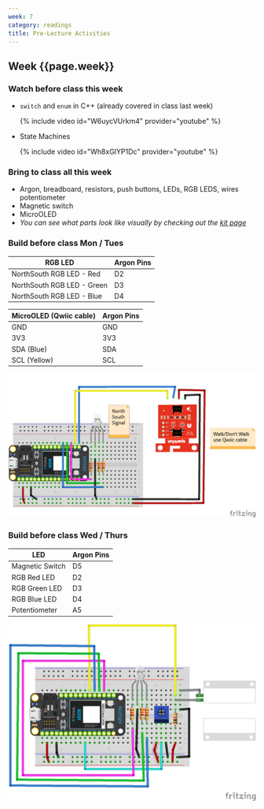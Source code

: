 ```yaml
---
week: 7
category: readings
title: Pre-Lecture Activities
---
```


## Week {{page.week}}

### Watch before class this week

* `switch` and `enum` in C++ (already covered in class last week)

    {% include video id="W6uycVUrkm4" provider="youtube" %}

* State Machines

  {% include video id="Wh8xGIYP1Dc" provider="youtube" %}

### Bring to class all this week

- Argon, breadboard, resistors, push buttons, LEDs, RGB LEDS, wires potentiometer
- Magnetic switch
- MicroOLED
- *You can see what parts look like visually by checking out the [kit page](https://reparke.github.io/ITP348-Physical-Computing/kit)*

### Build before class Mon / Tues 

| RGB LED                    | Argon Pins |
| -------------------------- | ---------- |
| NorthSouth RGB LED - Red   | D2         |
| NorthSouth RGB LED - Green | D3         |
| NorthSouth RGB LED - Blue  | D4         |

| MicroOLED (Qwiic cable) | Argon Pins |
| ----------------------- | ---------- |
| GND                     | GND        |
| 3V3                     | 3V3        |
| SDA (Blue)              | SDA        |
| SCL (Yellow)            | SCL        |



![stoplight_RGB_OLED_bb](week07.assets/stoplight_RGB_OLED_bb.png)



### Build before class Wed / Thurs 

| LED             | Argon Pins |
| --------------- | ---------- |
| Magnetic Switch | D5         |
| RGB Red LED     | D2         |
| RGB Green LED   | D3         |
| RGB Blue LED    | D4         |
| Potentiometer   | A5         |

![image-20210227172856897](week07.assets/image-20210227172856897.png)
